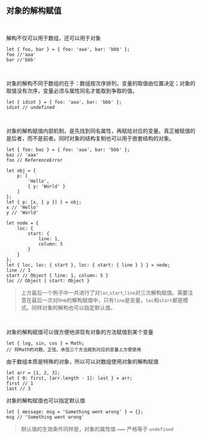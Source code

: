 ## 对象的解构赋值

<br>

解构不仅可以用于数组，还可以用于对象
```
let { foo, bar } = { foo: 'aaa', bar: 'bbb' };
foo //'aaa'
bar //'bbb'
```
<br>

对象的解构不同于数组的在于：数组按次序排列，变量的取值由位置决定；对象的取值没有次序，变量必须与属性同名才能取到争取的值。
```
let { idiot } = { foo: 'aaa', bar: 'bbb' };
idiot // undefined
```
<br>

对象的解构赋值内部机制，是先找到同名属性，再赋给对应的变量。真正被赋值的是后者，而不是前者。同时对象的结构复制也可以用于嵌套结构的对象。
```
let { foo: baz } = { foo: 'aaa', bar: 'bbb' };
baz // 'aaa'
foo // ReferenceError

let obj = {
    p: [
        'Hello',
        { y: 'World' }
    ]
};
let { p: [x, { y }] } = obj;
x // 'Hello'
y // 'World'

let node = {
    loc: {
        start: {
            line: 1,
            column: 5
        }
    }
};
let { loc, loc: { start }, loc: { start: { line } } } = node;
line // 1
start // Object { line: 1, column: 5 }
loc // Object { start: Object }
```
>上方最后一个例子中一共进行了对`loc`,`start`,`line`对三次解构赋值。需要注意在最后一次对line的解构赋值中，只有`line`是变量，`loc`和`start`都是模式。同样对象的解构也可以指定默认值。

<br>

对象的解构赋值可以很方便地讲现有对象的方法赋值到某个变量
```
let { log, sin, cos } = Math;
// 将Math的对数、正弦、余弦三个方法赋到对应的变量上方便使用
```

由于数组本质是特殊的对象，所以可以对数组使用对象的解构赋值
```
let arr = [1, 2, 3];
let { 0: first, [arr.length - 1]: last } = arr;
first // 1
last // 3
```

对象的解构赋值也可以指定默认值
```
let { message: msg = 'Something went wrong' } = {};
msg // 'Something went wrong'
```
>默认值的生效条件同样是，对象的属性值 `===` 严格等于 `undefined`